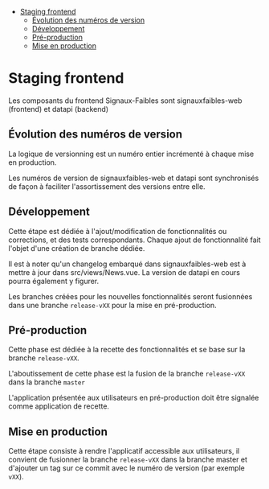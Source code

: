 <!-- START doctoc generated TOC please keep comment here to allow auto update -->
<!-- DON'T EDIT THIS SECTION, INSTEAD RE-RUN doctoc TO UPDATE -->

- [Staging frontend](#staging-frontend)
  - [Évolution des numéros de version](#%C3%A9volution-des-num%C3%A9ros-de-version)
  - [Développement](#d%C3%A9veloppement)
  - [Pré-production](#pr%C3%A9-production)
  - [Mise en production](#mise-en-production)

<!-- END doctoc generated TOC please keep comment here to allow auto update -->

# Staging frontend

Les composants du frontend Signaux-Faibles sont signauxfaibles-web (frontend) et datapi (backend)

## Évolution des numéros de version

La logique de versionning est un numéro entier incrémenté à chaque mise en production.

Les numéros de version de signauxfaibles-web et datapi sont synchronisés de façon à faciliter l'assortissement des versions entre elle.

## Développement

Cette étape est dédiée à l'ajout/modification de fonctionnalités ou corrections, et des tests correspondants. Chaque ajout de fonctionnalité fait l'objet d'une création de branche dédiée.

Il est à noter qu'un changelog embarqué dans signauxfaibles-web est à mettre à jour dans src/views/News.vue. La version de datapi en cours pourra également y figurer.

Les branches créées pour les nouvelles fonctionnalités seront fusionnées dans une branche `release-vXX` pour la mise en pré-production.

## Pré-production

Cette phase est dédiée à la recette des fonctionnalités et se base sur la branche `release-vXX`.

L'aboutissement de cette phase est la fusion de la branche `release-vXX` dans la branche `master`

L'application présentée aux utilisateurs en pré-production doit être signalée comme application de recette.

## Mise en production

Cette étape consiste à rendre l'applicatif accessible aux utilisateurs, il convient de fusionner la branche `release-vXX` dans la branche master et d'ajouter un tag sur ce commit avec le numéro de version (par exemple `vXX`).
